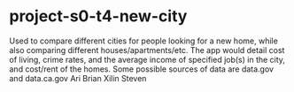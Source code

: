 # project-s0-t4-new-city

Used to compare different cities for people looking for a new home, while also comparing different houses/apartments/etc. The app would detail cost of living, crime rates, and the average income of specified job(s) in the city, and cost/rent of the homes.
Some possible sources of data are data.gov and data.ca.gov
Ari	Brian	Xilin	Steven

